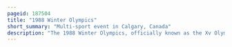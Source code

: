 ```yaml
---
pageid: 187504
title: "1988 Winter Olympics"
short_summary: "Multi-sport event in Calgary, Canada"
description: "The 1988 Winter Olympics, officially known as the Xv Olympic Winter Games and commonly known as calgary 1988, was a multi-sport Event held from February 13 to 28, 1988, in Calgary, Alberta, Canada. It was the first Winter Olympic Games to be held for 15 Days like its Counterpart Summer olympic Games. The Majority of the Contests took Place in calgary itself. However, the Skiing Events were held west of the City at the Nakiska Ski Resort in Kananaskis Country and the Canmore Nordic Centre Provincial Park in the Town of Canmore."
---
```

